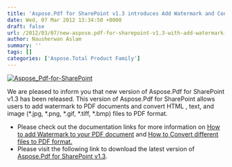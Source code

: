 ```yaml
---
title: 'Aspose.Pdf for SharePoint v1.3 introduces Add Watermark and Convert to PDF features'
date: Wed, 07 Mar 2012 13:34:50 +0000
draft: false
url: /2012/03/07/new-aspose.pdf-for-sharepoint-v1.3-with-add-watermark-and-convert-to-pdf-features/
author: Nausherwan Aslam
summary: ''
tags: []
categories: ['Aspose.Total Product Family']
---
```


[![][1]](https://blog.aspose.com/wp-content/uploads/sites/2/2012/03/Aspose_Pdf-for-SharePoint1.png)

We are pleased to inform you that new version of Aspose.Pdf for SharePoint v1.3 has been released. This version of Aspose.Pdf for SharePoint allows users to add watermark to PDF documents and convert HTML , text, and image (\*.jpg, \*.png, \*.gif, \*.tiff, \*.bmp) files to PDF format.

*   Please check out the documentation links for more information on [How to add Watermark to your PDF document][2] and [How to Convert different files to PDF format.][3]
*   Please visit the following link to download the latest version of [Aspose.Pdf for SharePoint v1.3][4].




[1]: https://blog.aspose.com/wp-content/uploads/sites/2/2012/03/Aspose_Pdf-for-SharePoint1.png "Aspose_Pdf-for-SharePoint"
[2]: http://docs.aspose.com/display/pdfsharepoint/Add+Watermark+to+PDF
[3]: http://docs.aspose.com/display/pdfsharepoint/Convert+To+PDF
[4]: http://www.aspose.com/community/files/73/sharepoint-components/aspose.pdf-for-sharepoint/entry366419.aspx




